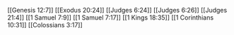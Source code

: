 [[Genesis 12:7]]
[[Exodus 20:24]]
[[Judges 6:24]]
[[Judges 6:26]]
[[Judges 21:4]]
[[1 Samuel 7:9]]
[[1 Samuel 7:17]]
[[1 Kings 18:35]]
[[1 Corinthians 10:31]]
[[Colossians 3:17]]

